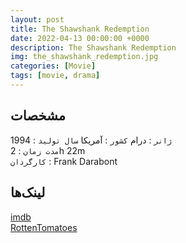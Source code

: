 ```yaml
---
layout: post
title: The Shawshank Redemption
date: 2022-04-13 00:00:00 +0000
description: The Shawshank Redemption
img: the_shawshank_redemption.jpg
categories: [Movie]
tags: [movie, drama]
---
```


## مشخصات

`ژانر` : درام 
`کشور` : آمریکا 
`سال تولید` : 1994  
`مدت زمان` : 2h 22m  
`کارگردان` : Frank Darabont

## لینک‌ها

[imdb](https://www.imdb.com/title/tt0111161/)  
[RottenTomatoes](https://www.rottentomatoes.com/m/shawshank_redemption)  